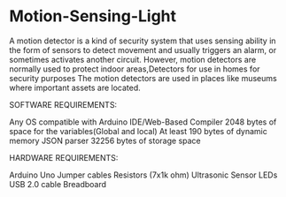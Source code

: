 # Motion-Sensing-Light
 A motion detector is a kind of security system that uses sensing ability in the form of sensors to detect movement and   usually triggers an alarm, or sometimes activates another circuit.
However, motion  detectors are normally used to protect indoor areas,Detectors for use in homes for security purposes The motion detectors are used  in places like  museums where  important assets are located.

SOFTWARE REQUIREMENTS:

Any OS compatible with Arduino IDE/Web-Based Compiler
2048 bytes of space for the variables(Global and local)
At least 190 bytes of dynamic memory
JSON parser
32256 bytes of storage space


HARDWARE REQUIREMENTS:

Arduino Uno
Jumper cables
Resistors (7x1k ohm)
Ultrasonic Sensor
LEDs
USB 2.0 cable
Breadboard


